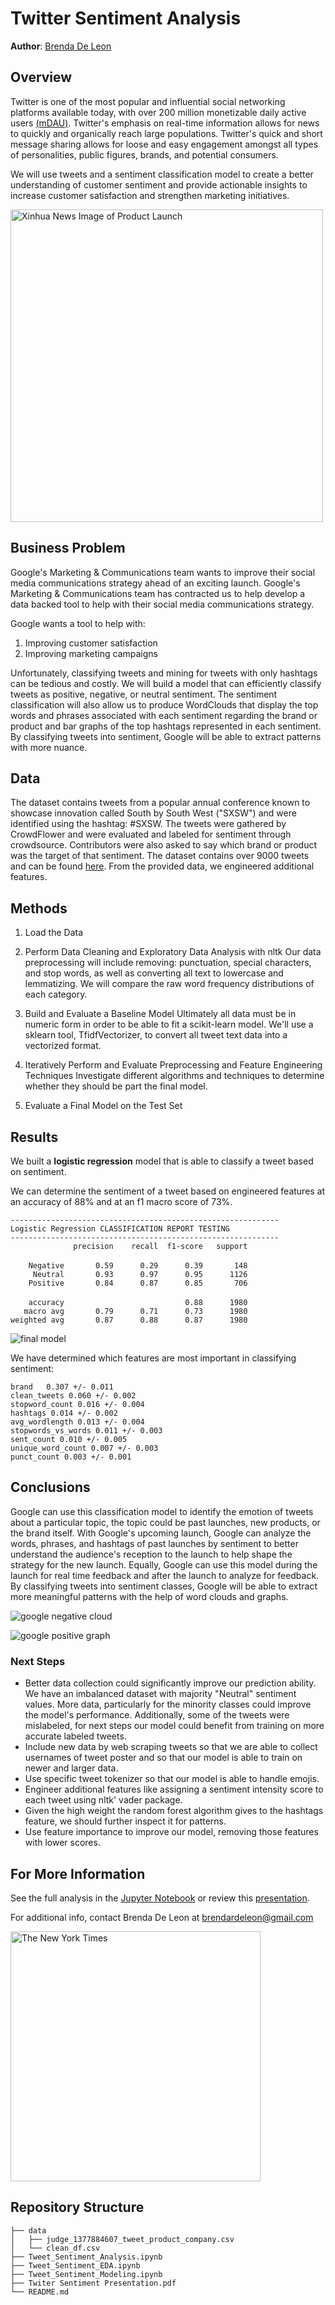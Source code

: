 # Twitter Sentiment Analysis
**Author**: [Brenda De Leon](mailto:brendardeleon@gmail.com)

## Overview

Twitter is one of the most popular and influential social networking platforms available today, with over 200 million monetizable daily active users [(mDAU)](https://www.statista.com/statistics/970920/monetizable-daily-active-twitter-users-worldwide/). Twitter's emphasis on real-time information allows for news to quickly and organically reach large populations. Twitter's quick and short message sharing allows for loose and easy engagement amongst all types of personalities, public figures, brands, and potential consumers.

We will use tweets and a sentiment classification model to create a better understanding of customer sentiment and provide actionable insights to increase customer satisfaction and strengthen marketing initiatives.

<img src="https://english.news.cn/20220316/aed3e20f331940c4b8c2b16c1f15b2e6/20220316aed3e20f331940c4b8c2b16c1f15b2e6_96e22deb2-5cd2-4a33-9335-c119411a9451.jpg.jpg" alt="Xinhua News Image of Product Launch" style="width: 500px;"/>


## Business Problem

Google's Marketing & Communications team wants to improve their social media communications strategy ahead of an exciting launch. Google's Marketing & Communications team has contracted us to help develop a data backed tool to help with their social media communications strategy.

Google wants a tool to help with: 
1. Improving customer satisfaction 
2. Improving marketing campaigns

Unfortunately, classifying tweets and mining for tweets with only hashtags can be tedious and costly. We will build a model that can efficiently classify tweets as positive, negative, or neutral sentiment. The sentiment classification will also allow us to produce WordClouds that display the top words and phrases associated with each sentiment regarding the brand or product and bar graphs of the top hashtags represented in each sentiment. By classifying tweets into sentiment, Google will be able to extract patterns with more nuance. 

## Data

The dataset contains tweets from a popular annual conference known to showcase innovation called South by South West ("SXSW") and were identified using the hashtag: #SXSW. The tweets were gathered by CrowdFlower and were evaluated and labeled for sentiment through crowdsource. Contributors were also asked to say which brand or product was the target of that sentiment. The dataset contains over 9000 tweets and can be found [here](https://data.world/crowdflower/brands-and-product-emotions). From the provided data, we engineered additional features.

## Methods

1. Load the Data

2. Perform Data Cleaning and Exploratory Data Analysis with nltk
Our data preprocessing will include removing: punctuation, special characters, and stop words, as well as converting all text to lowercase and lemmatizing. We will compare the raw word frequency distributions of each category.

3. Build and Evaluate a Baseline Model 
Ultimately all data must be in numeric form in order to be able to fit a scikit-learn model. We'll use a sklearn tool, TfidfVectorizer, to convert all tweet text data into a vectorized format.

4. Iteratively Perform and Evaluate Preprocessing and Feature Engineering Techniques
Investigate different algorithms and techniques to determine whether they should be part the final model.

5. Evaluate a Final Model on the Test Set


## Results

We built a <b>logistic regression</b> model that is able to classify a tweet based on sentiment.  

We can determine the sentiment of a tweet based on engineered features at an accuracy of 88% and at an f1 macro score of 73%.

`------------------------------------------------------------`<br>
`Logistic Regression CLASSIFICATION REPORT TESTING` <br>
`------------------------------------------------------------`<br>
`              precision    recall  f1-score   support`<br>
<br>
`    Negative       0.59      0.29      0.39       148`<br>
`     Neutral       0.93      0.97      0.95      1126`<br>
`    Positive       0.84      0.87      0.85       706`<br>
<br>
`    accuracy                           0.88      1980`<br>
`   macro avg       0.79      0.71      0.73      1980`<br>
`weighted avg       0.87      0.88      0.87      1980`<br>

![final model](/finalmodel.png)

We have determined which features are most important in classifying sentiment:

`brand   0.307 +/- 0.011` <br>
`clean_tweets 0.060 +/- 0.002` <br>
`stopword_count 0.016 +/- 0.004` <br>
`hashtags 0.014 +/- 0.002` <br>
`avg_wordlength 0.013 +/- 0.004` <br>
`stopwords_vs_words 0.011 +/- 0.003` <br>
`sent_count 0.010 +/- 0.005` <br>
`unique_word_count 0.007 +/- 0.003` <br>
`punct_count 0.003 +/- 0.001`


## Conclusions

Google can use this classification model to identify the emotion of tweets about a particular topic, the topic could be past launches, new products, or the brand itself. With Google's upcoming launch, Google can analyze the words, phrases, and hashtags of past launches by sentiment to better understand the audience's reception to the launch to help shape the strategy for the new launch. Equally, Google can use this model during the launch for real time feedback and after the launch to analyze for feedback. By classifying tweets into sentiment classes, Google will be able to extract more meaningful patterns with the help of word clouds and graphs. 


![google negative cloud](/google%20negative%20word%20cloud.png)

![google positive graph](/google%20positive%20hashtag.png)

### Next Steps

 - Better data collection could significantly improve our prediction ability. We have an imbalanced dataset with majority "Neutral" sentiment values. More data, particularly for the minority classes could improve the model's performance. Additionally, some of the tweets were mislabeled, for next steps our model could benefit from training on more accurate labeled tweets.
 - Include new data by web scraping tweets so that we are able to collect usernames of tweet poster and so that our model is able to train on newer and larger data.
 - Use specific tweet tokenizer so that our model is able to handle emojis.
 - Engineer additional features like assigning a sentiment intensity score to each tweet using nltk' vader package.
 - Given the high weight the random forest algorithm gives to the hashtags feature, we should further inspect it for patterns.
 - Use feature importance to improve our model, removing those features with lower scores.

## For More Information

See the full analysis in the [Jupyter Notebook](</Tweet_Sentiment_Modeling.ipynb>) or review this [presentation](</Twiter Sentiment Presentation.pdf>).

For additional info, contact Brenda De Leon at [brendardeleon@gmail.com](mailto:brendardeleon@gmail.com)


<img src="https://static01.nyt.com/images/2017/11/08/business/08TWITTER1/08TWITTER1-superJumbo.jpg" alt="The New York Times " style="width: 400px;"/>


## Repository Structure

```
├── data
│   ├── judge_1377884607_tweet_product_company.csv
│   └── clean_df.csv
├── Tweet_Sentiment_Analysis.ipynb
├── Tweet_Sentiment_EDA.ipynb
├── Tweet_Sentiment_Modeling.ipynb
├── Twiter Sentiment Presentation.pdf
└── README.md
```